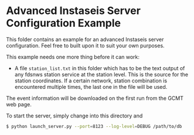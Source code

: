 # Advanced Instaseis Server Configuration Example

This folder contains an example for an advanced Instaseis server 
configuration. Feel free to built upon it to suit your own purposes.

This example needs one more thing before it can work:

* A file ``station_list.txt`` in this folder which has to be the text output of
  any fdsnws station service at the station level. This is the source for the 
  station coordinates. If a certain network, station combination is 
  encountered multiple times, the last one in the file will be used.
  
  
The event information will be downloaded on the first run from the GCMT web 
page.


To start the server, simply change into this directory and

```bash
$ python launch_server.py --port=8123 --log-level=DEBUG /path/to/db
```
